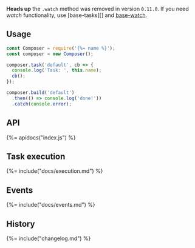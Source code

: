 **Heads up** the `.watch` method was removed in version `0.11.0`. If you need _watch_ functionality, use [base-tasks][] and [base-watch](https://github.com/node-base/base-watch).

## Usage

```js
const Composer = require('{%= name %}');
const composer = new Composer();

composer.task('default', cb => {
  console.log('Task: ', this.name);
  cb();
});

composer.build('default')
  .then(() => console.log('done!'))
  .catch(console.error);
```

## API
{%= apidocs("index.js") %}

## Task execution
{%= include("docs/execution.md") %}

## Events
{%= include("docs/events.md") %}

## History
{%= include("changelog.md") %}
